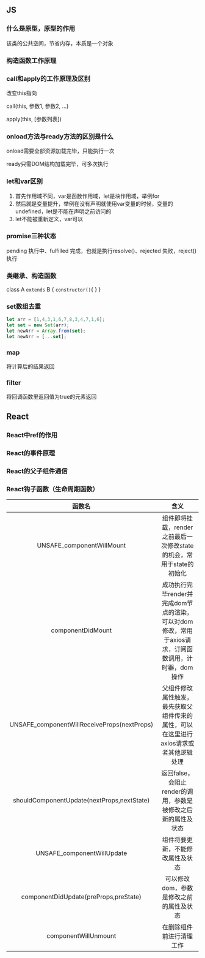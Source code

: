 ## JS

### 什么是原型，原型的作用

该类的公共空间，节省内存，本质是一个对象

### 构造函数工作原理

### call和apply的工作原理及区别

改变this指向

call(this, 参数1, 参数2, ...)

apply(this, [参数列表])

### onload方法与ready方法的区别是什么

onload需要全部资源加载完毕，只能执行一次

ready只需DOM结构加载完毕，可多次执行

### let和var区别

1. 首先作用域不同，var是函数作用域，let是块作用域，举例for
2. 然后就是变量提升，举例在没有声明就使用var变量的时候，变量的undefined，let是不能在声明之前访问的
3. let不能被重新定义，var可以

### promise三种状态

pending 执行中、fulfilled 完成，也就是执行resolve()、rejected 失败，reject()执行

### 类继承、构造函数

class A `extends` B {
	`constructor()`{
	}
}

### set数组去重

```js
let arr = [1,4,3,1,6,7,8,3,4,7,1,6];
let set = new Set(arr);
let newArr = Array.from(set);
let newArr = [...set];
```

### map

将计算后的结果返回

### filter

将回调函数里返回值为true的元素返回



## React

### React中ref的作用

### React的事件原理

### React的父子组件通信

### React钩子函数（生命周期函数）

|                   函数名                    |                             含义                             |
| :-----------------------------------------: | :----------------------------------------------------------: |
|          UNSAFE_componentWillMount          | 组件即将挂载，render之前最后一次修改state的机会，常用于state的初始化 |
|              componentDidMount              | 成功执行完毕render并完成dom节点的渲染，可以对dom修改，常用于axios请求，订阅函数调用，计时器，dom操作 |
| UNSAFE_componentWillReceiveProps(nextProps) | 父组件修改属性触发，最先获取父组件传来的属性，可以在这里进行axios请求或者其他逻辑处理 |
| shouldComponentUpdate(nextProps,nextState)  | 返回false，会阻止render的调用，参数是被修改之后新的属性及状态 |
|         UNSAFE_componentWillUpdate          |               组件将要更新，不能修改属性及状态               |
|    componentDidUpdate(preProps,preState)    |           可以修改dom，参数是修改之前的属性及状态            |
|            componentWillUnmount             |                   在删除组件前进行清理工作                   |





